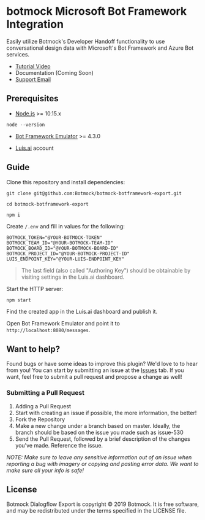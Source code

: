 # botmock Microsoft Bot Framework Integration

Easily utilize Botmock's Developer Handoff functionality to use conversational design data with Microsoft's Bot Framework and Azure Bot services.

- [Tutorial Video](https://www.youtube.com/watch?v=3P8XwT20QXs)
- Documentation (Coming Soon)
- [Support Email](mailto:help@botmock.com)

## Prerequisites

- [Node.js](https://nodejs.org/en/) >= 10.15.x

```shell
node --version
```

- [Bot Framework Emulator](https://github.com/Microsoft/BotFramework-Emulator/blob/master/README.md) >= 4.3.0

- [Luis.ai](https://www.luis.ai) account

## Guide

Clone this repository and install dependencies:

```shell
git clone git@github.com:Botmock/botmock-botframework-export.git

cd botmock-botframework-export

npm i
```

Create `/.env` and fill in values for the following:

```shell
BOTMOCK_TOKEN="@YOUR-BOTMOCK-TOKEN"
BOTMOCK_TEAM_ID="@YOUR-BOTMOCK-TEAM-ID"
BOTMOCK_BOARD_ID="@YOUR-BOTMOCK-BOARD-ID"
BOTMOCK_PROJECT_ID="@YOUR-BOTMOCK-PROJECT-ID"
LUIS_ENDPOINT_KEY="@YOUR-LUIS-ENDPOINT_KEY"
```

> The last field (also called "Authoring Key") should be obtainable by visiting settings in the Luis.ai dashboard.

Start the HTTP server:

```shell
npm start
```

Find the created app in the Luis.ai dashboard and publish it.

Open Bot Framework Emulator and point it to `http://localhost:8080/messages`.

## Want to help?

Found bugs or have some ideas to improve this plugin? We'd love to to hear from you! You can start by submitting an issue at the [Issues](https://github.com/Botmock/botmock-botframework-export/issues) tab. If you want, feel free to submit a pull request and propose a change as well!

### Submitting a Pull Request
1. Adding a Pull Request
2. Start with creating an issue if possible, the more information, the better!
3. Fork the Repository
4. Make a new change under a branch based on master. Ideally, the branch should be based on the issue you made such as issue-530
5. Send the Pull Request, followed by a brief description of the changes you've made. Reference the issue.

*NOTE: Make sure to leave any sensitive information out of an issue when reporting a bug with imagery or copying and pasting error data. We want to make sure all your info is safe!*

## License
Botmock Dialogflow Export is copyright © 2019 Botmock. It is free software, and may be redistributed under the terms specified in the LICENSE file.
